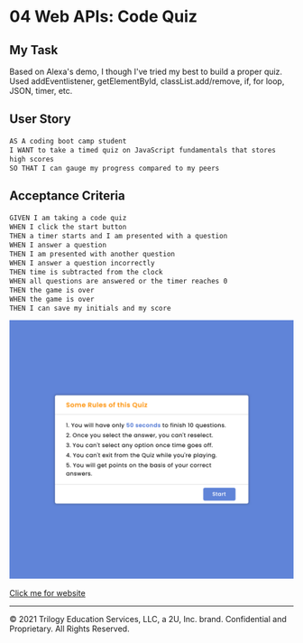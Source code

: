 # 04 Web APIs: Code Quiz

## My Task

Based on Alexa's demo, I though I've tried my best to build a proper quiz. Used addEventlistener, getElementById, classList.add/remove, if, for loop, JSON, timer, etc.

## User Story

```
AS A coding boot camp student
I WANT to take a timed quiz on JavaScript fundamentals that stores high scores
SO THAT I can gauge my progress compared to my peers
```

## Acceptance Criteria

```
GIVEN I am taking a code quiz
WHEN I click the start button
THEN a timer starts and I am presented with a question
WHEN I answer a question
THEN I am presented with another question
WHEN I answer a question incorrectly
THEN time is subtracted from the clock
WHEN all questions are answered or the timer reaches 0
THEN the game is over
WHEN the game is over
THEN I can save my initials and my score
```

![index.html screenshot](./assets/start.png)

[Click me for website](https://mt0814.github.io/Week3-HW-Javascript/)

---

© 2021 Trilogy Education Services, LLC, a 2U, Inc. brand. Confidential and Proprietary. All Rights Reserved.
